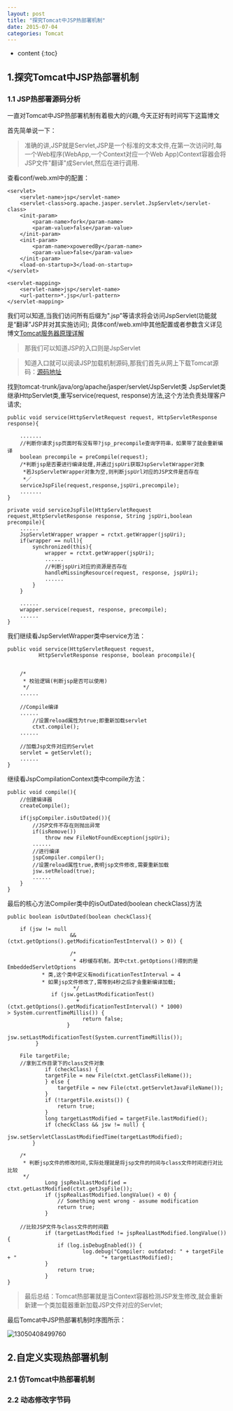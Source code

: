```yaml
---
layout: post
title: "探究Tomcat中JSP热部署机制"
date: 2015-07-04
categories: Tomcat
---
```


* content
{:toc}

## 1.探究Tomcat中JSP热部署机制

### 1.1 JSP热部署源码分析

一直对Tomcat中JSP热部署机制有着极大的兴趣,今天正好有时间写下这篇博文

首先简单说一下：

> 准确的讲,JSP就是Servlet,JSP是一个标准的文本文件,在第一次访问时,每一个Web程序(WebApp,一个Context对应一个Web App)Context容器会将JSP文件"翻译"成Servlet,然后在进行调用.

查看conf/web.xml中的配置：

	<servlet>
		<servlet-name>jsp</servlet-name>
		<servlet-class>org.apache.jasper.servlet.JspServlet</servlet-class>
		<init-param>
			<param-name>fork</param-name>
			<param-value>false</param-value>
		</init-param>
		<init-param>
			<param-name>xpoweredBy</param-name>
			<param-value>false</param-value>
		</init-param>
		<load-on-startup>3</load-on-startup>
	</servlet>
	
	<servlet-mapping>
		<servlet-name>jsp</servlet-name>
		<url-pattern>*.jsp</url-pattern>
	</servlet-mapping>

我们可以知道,当我们访问所有后缀为".jsp"等请求将会访问JspServlet(功能就是“翻译”JSP并对其实施访问);
具体conf/web.xml中其他配置或者参数含义详见博文[Tomcat服务器原理详解](http://www.cnblogs.com/mo-wang/p/3705147.html)

> 那我们可以知道JSP的入口则是JspServlet

> 知道入口就可以阅读JSP加载机制源码,那我们首先从网上下载Tomcat源码：[源码地址](https://github.com/apache/tomcat)

找到tomcat-trunk/java/org/apache/jasper/servlet/JspServlet类
JspServlet类继承HttpServlet类,重写service(request, response)方法,这个方法负责处理客户请求;

	public void service(HttpServletRequest request, HttpServletResponse response){
		
		.......
		//判断你请求jsp页面时有没有带?jsp_precompile查询字符串，如果带了就会重新编译
		boolean precompile = preCompile(request);
		/*判断jsp是否要进行编译处理,并通过jspUri获取JspServletWrapper对象
		 *若JspServletWrapper对象为空,则判断jspUrl对应的JSP文件是否存在
		 *／
		serviceJspFile(request,response,jspUri,precompile);
		.......
	}
	
	private void serviceJspFile(HttpServletRequest request,HttpServletResponse response, String jspUri,boolean precompile){
		......
		JspServletWrapper wrapper = rctxt.getWrapper(jspUri);
		if(wrapper == null){
			synchronized(this){
				wrapper = rctxt.getWrapper(jspUri);
				......
				//判断jspUri对应的资源是否存在
				handleMissingResource(request, response, jspUri);
				......
			}
		}

		......
		wrapper.service(request, response, precompile);
		......
	}

我们继续看JspServletWrapper类中service方法：

	public void service(HttpServletRequest request,
			  HttpServletResponse response, boolean procompile){
		
		
		/*
		 * 校验逻辑(判断jsp是否可以使用)
		 */		
		......

		//Compile编译
		......
			//设置reload属性为true;即重新加载servlet
			ctxt.compile();
		......

		//加载Jsp文件对应的Servlet
		servlet = getServlet();
		......
	}	

继续看JspCompilationContext类中compile方法：
	
	public void compile(){
		//创建编译器
		createCompile();
		
		if(jspCompiler.isOutDated()){
			//JSP文件不存在则抛出异常
			if(isRemove())
				throw new FileNotFoundException(jspUri);
			......
			//进行编译
			jspCompiler.compiler();
			//设置reload属性true,表明jsp文件修改,需要重新加载
			jsw.setReload(true);
			......
		}		
	}

最后的核心方法Compiler类中的isOutDated(boolean checkClass)方法

	public boolean isOutDated(boolean checkClass){
		
		if (jsw != null
                		&& (ctxt.getOptions().getModificationTestInterval() > 0)) {
		     
                        /*
                         * 4秒缓存机制，其中ctxt.getOptions()得到的是EmbeddedServletOptions
		       * 类,这个类中定义有modificationTestInterval = 4
		       * 如果jsp文件修改了,需等到4秒之后才会重新编译加载;
                         */
    	  	      if (jsw.getLastModificationTest()
                  		  + (ctxt.getOptions().getModificationTestInterval() * 1000) 			  > System.currentTimeMillis()) {
                			return false;
            	       }
            	      jsw.setLastModificationTest(System.currentTimeMillis());
 	         }
		
		File targetFile;
		//拿到工作目录下的class文件对象
        		if (checkClass) {
           	 	targetFile = new File(ctxt.getClassFileName());
        		} else {
            		targetFile = new File(ctxt.getServletJavaFileName());
        		}
        		if (!targetFile.exists()) {
            		return true;
        		}
        		long targetLastModified = targetFile.lastModified();
        		if (checkClass && jsw != null) {
            		jsw.setServletClassLastModifiedTime(targetLastModified);
       		}
		
		/*
		 * 判断jsp文件的修改时间,实际处理就是将jsp文件的时间与class文件时间进行对比比较
		 */
        		Long jspRealLastModified = ctxt.getLastModified(ctxt.getJspFile());
        		if (jspRealLastModified.longValue() < 0) {
            		// Something went wrong - assume modification
            		return true;
        		}
		
		//比较JSP文件与class文件的时间戳
        		if (targetLastModified != jspRealLastModified.longValue()) {
            		if (log.isDebugEnabled()) {
                			log.debug("Compiler: outdated: " + targetFile + " 							"+ targetLastModified);
           		}
            		return true;
        		}
	}

> 最后总结：Tomcat热部署就是当Context容器检测JSP发生修改,就会重新新建一个类加载器重新加载JSP文件对应的Servlet;

最后Tomcat中JSP热部署机制时序图所示：

![13050408499760](http://xiaohuishu.net/static/post_image/jsphotswap.png)

## 2.自定义实现热部署机制
	
### 2.1 仿Tomcat中热部署机制
	
### 2.2 动态修改字节码

